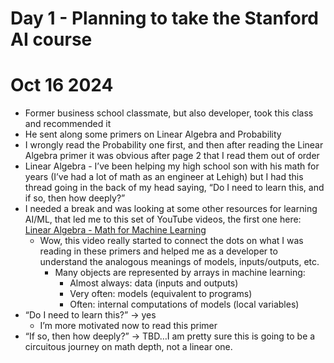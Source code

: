 # Day 1 - Planning to take the Stanford AI course

# Oct 16 2024

* Former business school classmate, but also developer, took this class and recommended it
* He sent along some primers on Linear Algebra and Probability
* I wrongly read the Probability one first, and then after reading the Linear Algebra primer it was obvious after page 2 that I read them out of order
* Linear Algebra - I’ve been helping my high school son with his math for years (I’ve had a lot of math as an engineer at Lehigh) but I had this thread going in the back of my head saying, “Do I need to learn this, and if so, then how deeply?” 
* I needed a break and was looking at some other resources for learning AI/ML, that led me to this set of YouTube videos, the first one here: [Linear Algebra - Math for Machine Learning](https://youtu.be/uZeDTwWcnuY?si=i-r1lj3N8esOE-C1)
  * Wow, this video really started to connect the dots on what I was reading in these primers and helped me as a developer to understand the analogous meanings of models, inputs/outputs, etc.
    * Many objects are represented by arrays in machine learning:
        * Almost always: data (inputs and outputs)
        * Very often: models (equivalent to programs)
        * Often: internal computations of models (local variables)
* “Do I need to learn this?” → yes
    * I’m more motivated now to read this primer
* “If so, then how deeply?” → TBD…I am pretty sure this is going to be a circuitous journey on math depth, not a linear one. 
